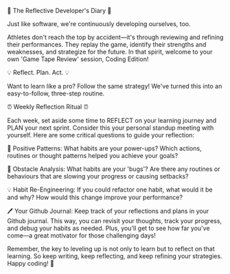 🚀 The Reflective Developer's Diary 🚀

Just like software, we're continuously developing ourselves, too.

Athletes don't reach the top by accident—it's through reviewing and refining their performances. They replay the game, identify their strengths and weaknesses, and strategize for the future. In that spirit, welcome to your own 'Game Tape Review' session, Coding Edition!

💡 Reflect. Plan. Act. 💡

Want to learn like a pro? Follow the same strategy! We've turned this into an easy-to-follow, three-step routine.

⏰ Weekly Reflection Ritual ⏰

Each week, set aside some time to REFLECT on your learning journey and PLAN your next sprint. Consider this your personal standup meeting with yourself. Here are some critical questions to guide your reflection:

🎯 Positive Patterns: What habits are your power-ups? Which actions, routines or thought patterns helped you achieve your goals?

👾 Obstacle Analysis: What habits are your 'bugs'? Are there any routines or behaviours that are slowing your progress or causing setbacks?

💡 Habit Re-Engineering: If you could refactor one habit, what would it be and why? How would this change improve your performance?

🖊 Your Github Journal: Keep track of your reflections and plans in your Github journal. This way, you can revisit your thoughts, track your progress, and debug your habits as needed. Plus, you'll get to see how far you've come—a great motivator for those challenging days!

Remember, the key to leveling up is not only to learn but to reflect on that learning. So keep writing, keep reflecting, and keep refining your strategies. Happy coding! 🎉